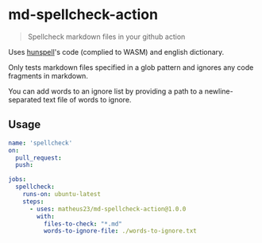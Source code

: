 # md-spellcheck-action

> Spellcheck markdown files in your github action

Uses [hunspell](http://hunspell.github.io/)'s code (complied to WASM) and english dictionary.

Only tests markdown files specified in a glob pattern and ignores any code fragments in markdown.

You can add words to an ignore list by providing a path to a newline-separated text file of words to ignore.

## Usage

```yml
name: 'spellcheck'
on:
  pull_request:
  push:

jobs:
  spellcheck:
    runs-on: ubuntu-latest
    steps:
      - uses: matheus23/md-spellcheck-action@1.0.0
        with:
          files-to-check: "*.md"
          words-to-ignore-file: ./words-to-ignore.txt
```
